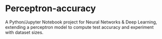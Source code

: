 # Perceptron-accuracy
A Python/Jupyter Notebook project for Neural Networks &amp; Deep Learning, extending a perceptron model to compute test accuracy and experiment with dataset sizes.
